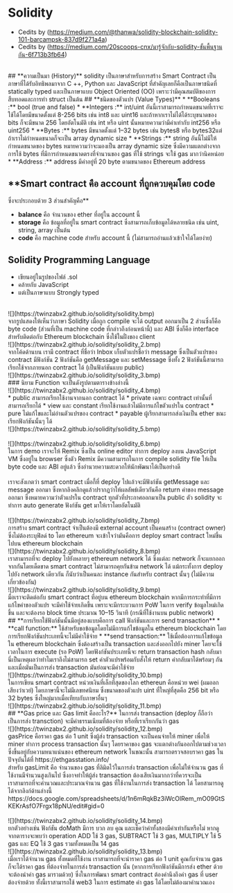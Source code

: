 # **Solidity**  
 * Cedits by (https://medium.com/@thanwa/solidity-blockchain-solidity-101-barcampsk-837d9f271a4a)
 * Cedits by (https://medium.com/20scoops-cnx/มารู้จักกับ-solidity-ขั้นพื้นฐานกัน-6f713b3fb64)
<br>
## **ความเป็นมา (History)**
solidity เป็นภาษาสำหรับการสร้าง Smart Contract เป็นภาษาที่ได้รับอิทธิพลมาจาก C ++, Python และ JavaScript 
ที่สำคัญเลยก็คือเป็นภาษาชนิดที่ statically typed และเป็นภาษาแบบ Object Oriented (OO) เพราะว่ามีคุณสมบัติของการสืบทอดและการทำ
 struct เป็นต้น
## **ชนิดของตัวแปร (Value Types)** 
  * **Booleans :** bool (true and false)
  * **Integers :** int/uint อันนี้เราสามารถกำหนดขนาดที่เราจะใช้ได้โดยมีขนาดตั้งแต่ 8-256 bits เช่น int8 และ uint16 และถ้าหากเราไม่ได้ได้ระบุขนาดของ bits ก็จะมีขนาด 256 โดยอัตโนมัติ เช่น int หรือ uint นั้นหมายความว่ามีค่าเท่ากับ int256 หรือ uint256
  * **Bytes :** bytes มีขนาดตั้งแต่ 1–32 bytes เช่น bytes8 หรือ bytes32แต่ถ้าเราไม่กำหนดขนาดก็จะเป็น array dynamic size
  * **Strings :** string อันนี้ไม่มีให้กำหนดขนาดของ bytes หมายความว่าจะมองเป็น array dynamic size ซึ่งมีความแตกต่างจากการใช้ bytes ที่มีการกำหนดขนาดตรงที่จำนวนของ gas ที่ใช้ strings จะใช้ gas มากว่านิคหน่อย
  * **Address :** address มีค่าอยู่ที่ 20 byte ตามขนาดของ Ethereum address
 
## **Smart contract คือ account ที่ถูกควบคุมโดย code
ซึ่งจะประกอบด้วย 3 ส่วนสำคัญคือ**
 *  **balance** คือ จำนวนของ ether ที่อยู่ใน account นี้
 *  **storage** คือ ข้อมูลที่อยู่ใน smart contract ซึ่งสามารถเก็บข้อมูลได้หลายชนิด เช่น uint, string, array เป็นต้น
 *  **code** คือ machine code สำหรับ account นี้ (ไม่สามารถอ่านแล้วเข้าใจได้โดยง่าย)

## **Solidity Programming Language**
 * เขียนอยู่ในรูปของไฟล์ .sol
 * คล้ายกับ JavaScript
 * แต่เป็นภาษาแบบ Strongly typed
 <br>
![](https://twinzabx2.github.io/solidity/solidity.bmp)
<br>
จากรูปแสดงให้เห็นว่าภาษา Solidity เมื่อถูก compile จะได้ output ออกมาเป็น 2 ส่วนซึ่งก็คือ byte code (ส่วนที่เป็น machine code ที่กล่าวถึงก่อนหน้านี้) และ ABI ซึ่งก็คือ interface สำหรับติดต่อกับ Ethereum blockchain ซึ่งใช้ในฝั่งของ client
<br>
![](https://twinzabx2.github.io/solidity/solidity_2.bmp)
<br>
จากโค้ดด้านบน เรามี contract ที่ชื่อว่า Inbox เก็บตัวแปรชื่อว่า message ซึ่งเป็นตัวแปรของ contract มีฟังก์ชัน 2 ฟังก์ชันคือ getMessage และ setMessage ซึ่งทั้ง 2 ฟังก์ชันนี้สามารถเรียกใช้จากภายนอก contract ได้ (เป็นฟังก์ชันแบบ public)
<br>
![](https://twinzabx2.github.io/solidity/solidity_3.bmp)
<br>
### นิยาม Function จะเป็นดังรูปตามตารางข้างล่างนี้
<br>
![](https://twinzabx2.github.io/solidity/solidity_4.bmp)
<br>
 * public สามารถเรียกใช้งานจากนอก contract ได้
 * private เฉพาะ contract เท่านั้นที่สามารถเรียกได้
 * view และ constant เรียกใช้งานแล้วไม่มีการแก้ไขตัวแปรใน contract
 * pure ไม่แก้ไขและไม่อ่านตัวแปรของ contract
 * payable ผู้เรียกสามารถส่งเงินเป็น ether ขณะเรียกฟังก์ชันนั้นๆ ได้
 <br>
![](https://twinzabx2.github.io/solidity/solidity_5.bmp)
<br>
<br>
![](https://twinzabx2.github.io/solidity/solidity_6.bmp)
<br>
 ในการ demo เราจะให้ Remix ซึ่งเป็น online editor ทำการ deploy ลงบน JavaScript VM ซึ่งอยู่ใน browser ซึ่งตัว Remix มีความสามารถในการ compile solidity file ให้เป็น byte code และ ABI อยู่แล้ว ซึ่งอำนวยความสะดวกให้นักพัฒนาได้เป็นอย่างดี<br><br>
เราจะสังเกตว่า smart contract เมื่อกี้ที่ deploy ไปแล้วจะมีฟังก์ชัน getMessage และ message ออกมา ซึ่งหากลิงคลิกดูแล้วปรากฎว่าให้ผลลัพธ์เดียวกันคือ return ค่าของ message ออกมา ซึ่งหมายความว่าตัวแปรใน contract ทุกตัวที่ประกาศออกมาเป็น public ตัว solidity จะทำการ auto generate ฟังก์ชัน get มาให้เราโดยอัตโนมัติ
<br>
<br>
![](https://twinzabx2.github.io/solidity/solidity_7.bmp)
<br>
การสร้าง smart contract จำเป็นต้องมี external account เป็นคนสร้าง (contract owner) ซึ่งไม่ต้องระบุฟิลด์ to โดย ethereum จะเข้าใจว่ามันคือการ deploy smart contract ใหม่ขึ้นไปบน ethereum blockchain
<br>
![](https://twinzabx2.github.io/solidity/solidity_8.bmp)
<br>
 เราสามารถที่จะ deploy ไปยังหลายๆ ethereum network ได้ ซึ่งแต่ละ network ก็จะแยกออกจากกันโดยเด็ดขาด smart contract ไม่สามารถคุยกันข้าม network ได้ แม้กระทั้งการ deploy ไปยัง network เดียวกัน ก็นับว่าเป็นคนละ instance กันสำหรับ contract นั้นๆ (ไม่มีความเกี่ยวข้องกัน)
 <br>
![](https://twinzabx2.github.io/solidity/solidity_9.bmp)
<br>
มื่อเราจะติดต่อกับ smart contract ที่อยู่บน ethereum blockchain หากมีการกระทำที่มีการแก้ไขค่าของตัวแปร จะมีค่าใช้จ่ายเกิดขึ้น เพราะจะมีกระบวนการ PoW ในการ verify ข้อมูลใหม่เกิดขึ้น และจะต้องรอ block time ประมาณ 10–15 วินาที (กรณีที่ใช้งานบน public network)
<br>
## **การเรียกใช้ฟังก์ชันนั้นมีอยู่สองแบบคือการ call ฟังก์ชันและการ send transaction**
 * **call function:** ใช้สำหรับขอข้อมูลโดยไม่มีการแก้ไขข้อมูลใน ethereum blockchain โดยการเรียกฟังก์ชันประเภทนี้จะไม่มีค่าใช้จ่าย
 * **send transaction:** ใช้เมื่อต้องการแก้ไขข้อมูลใน ethereum blockchain ซึ่งต้องสร้างเป็น transaction และส่งออกไปยัง miner โดยจะใช้เวลาในการ execute (รอ PoW) โดยฟังก์ชันประเภทนี้จะ return transaction hash กลับมา นี่เป็นเหตุผลว่าทำไมเราถึงไม่สามารถ set ค่าตัวแปรพร้อมกับสั่งให้ return ค่ากลับมาได้พร้อมๆ กัน และเมื่อมันเป็นการส่ง transaction มันย่อมจะมีค่าใช้จ่าย
 <br>
![](https://twinzabx2.github.io/solidity/solidity_10.bmp)
<br>
ในการเขียน smart contract หน่วยเงินที่เล็กที่สุดของโลก ethereun คือหน่วย wei (ผมออกเสียงว่าเวย์) โดยภาษานี้จะไม่มีเลขทศนิยม ซึ่งขนาดของตัวแปร uint ที่ใหญ่ที่สุดคือ 256 bit หรือ 32 bytes ซึ่งใหญ่มากเมื่อเทียบกับภาษาอื่นๆ
<br>
![](https://twinzabx2.github.io/solidity/solidity_11.bmp)
<br>
## **Gas price และ Gas limit คืออะไร?**
ในการส่ง transaction (deploy ก็ถือว่าเป็นการส่ง transction) จะมีค่าธรรมเนียมที่ต้องจ่าย หรือที่เราเรียกกันว่า gas
<br>
![](https://twinzabx2.github.io/solidity/solidity_12.bmp)
<br>
gasPrice คือราคา gas ต่อ 1 unit ซึ่งผู้ส่ง transaction จะเป็นคนจ่ายให้ miner เพื่อให้ miner ทำการ process transaction นั้นๆ โดยราคาของ gas จะแตกต่างกันออกไปตามช่วงเวลาซึ่งขึ้นอยู่กับความหนาแน่นของ ethereum network ในขณะนั้น สามารถตรวจสอบราคา gas ในปัจจุบันได้ที่ https://ethgasstation.info/
<br>
สำหรับ gasLimit คือ จำนวนของ gas ที่ลิมิตไว้ในการส่ง transaction เพื่อไม่ให้จำนวน gas ที่ใช้งานมีจำนวนสูงเกินไป ซึ่งอาจทำให้ผู้ส่ง transaction ต้องเสียเงินมากกว่าที่ควรจะเป็น
<br>
เราสามารถที่จะคำนวณและประมาณจำนวน gas ที่ใช้งานในการส่ง transaction ได้ โดยสามารถดูได้จากลิงก์ด้านล่างนี้
<br>
https://docs.google.com/spreadsheets/d/1n6mRqkBz3iWcOlRem_mO09GtSKEKrAsfO7Frgx18pNU/edit#gid=0
<br>
<br>
![](https://twinzabx2.github.io/solidity/solidity_14.bmp)
<br>
ยกตัวอย่างเช่น ฟังก์ชัน doMath มีการ บวก ลบ คูณ และเช็คว่าค่าทั้งสองมีค่าเท่ากันหรือไม่ หากดูจากตารางจะพบว่า operation ADD ใช้ 3 gas, SUBTRACT ใช้ 3 gas, MULTIPLY ใช้ 5 gas และ EQ ใช้ 3 gas รวมทั้งหมดเป็น 14 gas
<br>
![](https://twinzabx2.github.io/solidity/solidity_13.bmp)
<br>
เมื่อเราได้จำนวน gas ทั้งหมดที่ใช้งาน เราสามารถที่จะนำราคา gas ต่อ 1 unit คูณกับจำนวน gas ก็จะได้ราคา gas ที่ต้องจ่ายในการส่ง transaction นั้น (หากการเรียกฟังก์ชันมีการส่ง ether ด้วยจะต้องนำค่า gas มารวมด้วย) ซึ่งในการพัฒนา smart contract ต้องคำนึงถึงค่า gas ที่ user ต้องจ่ายด้วย ทั้งนี้เราสามารถใช้ web3 ในการ estimate ค่า gas ได้โดยไม่ต้องมาคำนวณเอง



